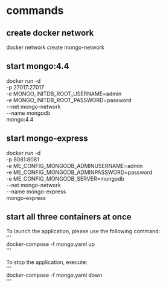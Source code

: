 # commands

## create docker network
docker network create mongo-network

## start mongo:4.4
docker run -d \
-p 27017:27017 \
-e MONGO_INITDB_ROOT_USERNAME=admin \
-e MONGO_INITDB_ROOT_PASSWORD=password \
--net mongo-network \
--name mongodb \
mongo:4.4

## start mongo-express
docker run -d \
-p 8081:8081 \
-e ME_CONFIG_MONGODB_ADMINUSERNAME=admin \
-e ME_CONFIG_MONGODB_ADMINPASSWORD=password \
-e ME_CONFIG_MONGODB_SERVER=mongodb \
--net mongo-network \
--name mongo-express \
mongo-express

## start all three containers at once
To launch the application, please use the following command:   
'''   
docker-compose -f mongo.yaml up   
'''   

To stop the application, execute:   
'''   
docker-compose -f mongo.yaml down   
'''   
